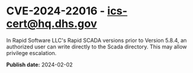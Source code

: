 # CVE-2024-22016 - ics-cert@hq.dhs.gov

In Rapid Software LLC's Rapid SCADA versions prior to Version 5.8.4, an authorized user can write directly to the Scada directory. This may allow privilege escalation.


**Publish date:** 2024-02-02

